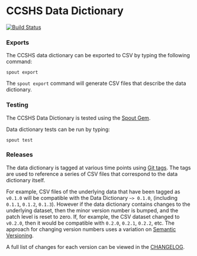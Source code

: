 CCSHS Data Dictionary
=====================

[![Build Status](https://travis-ci.org/sleepepi/ccshs-data-dictionary.svg?branch=master)](https://travis-ci.org/sleepepi/ccshs-data-dictionary)

### Exports

The CCSHS data dictionary can be exported to CSV by typing the following command:

```
spout export
```

The `spout export` command will generate CSV files that describe the data
dictionary.


### Testing

The CCSHS Data Dictionary is tested using the [Spout Gem](https://github.com/sleepepi/spout).

Data dictionary tests can be run by typing:

```
spout test
```


### Releases

The data dictionary is tagged at various time points using
[Git tags](http://git-scm.com/book/en/Git-Basics-Tagging). The tags are used to
reference a series of CSV files that correspond to the data dictionary itself.

For example, CSV files of the underlying data that have been tagged as `v0.1.0`
will be compatible with the Data Dictionary `~> 0.1.0`,
(including `0.1.1`, `0.1.2`, `0.1.3`). However if the data dictionary contains
changes to the underlying dataset, then the minor version number is bumped, and
the patch level is reset to zero. If, for example, the CSV dataset changed to
`v0.2.0`, then it would be compatible with `0.2.0`, `0.2.1`, `0.2.2`, etc. The
approach for changing version numbers uses a variation on
[Semantic Versioning](http://semver.org).

A full list of changes for each version can be viewed in the
[CHANGELOG](https://github.com/sleepepi/ccshs-data-dictionary/blob/master/CHANGELOG.md).


